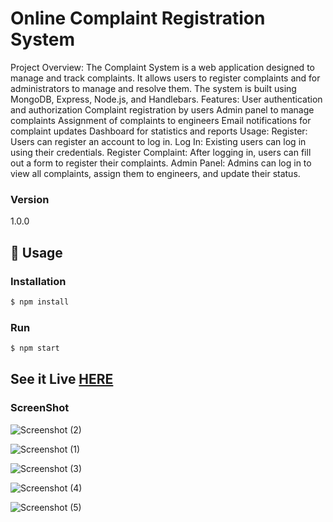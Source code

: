 # Online Complaint Registration System
Project Overview: The Complaint System is a web application designed to manage and track complaints. It allows users to register complaints and for administrators to manage and resolve them. The system is built using MongoDB, Express, Node.js, and Handlebars. Features: User authentication and authorization Complaint registration by users Admin panel to manage complaints Assignment of complaints to engineers Email notifications for complaint updates Dashboard for statistics and reports Usage: Register: Users can register an account to log in. Log In: Existing users can log in using their credentials. Register Complaint: After logging in, users can fill out a form to register their complaints. Admin Panel: Admins can log in to view all complaints, assign them to engineers, and update their status.

### Version
1.0.0

## 📝 Usage

### Installation

```sh
$ npm install
```

### Run

```sh
$ npm start
```

## See it Live [HERE](http://complaint-system.herokuapp.com/)

### ScreenShot

![Screenshot (2)](https://user-images.githubusercontent.com/34777376/56275958-520d6200-611f-11e9-9e65-d4566940425d.png)

![Screenshot (1)](https://user-images.githubusercontent.com/34777376/56276083-84b75a80-611f-11e9-8bbd-895feb274a10.png)

![Screenshot (3)](https://user-images.githubusercontent.com/34777376/56276092-8719b480-611f-11e9-932c-bde83b132c2b.png)

![Screenshot (4)](https://user-images.githubusercontent.com/34777376/56276133-9993ee00-611f-11e9-8922-ecb7ffe6af87.png)

![Screenshot (5)](https://user-images.githubusercontent.com/34777376/56276144-9ef13880-611f-11e9-92e5-1a1a26b82967.png)
